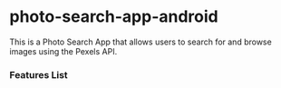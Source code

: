 # photo-search-app-android

This is a Photo Search App that allows users to search for and browse images using the
Pexels API.

### Features List
